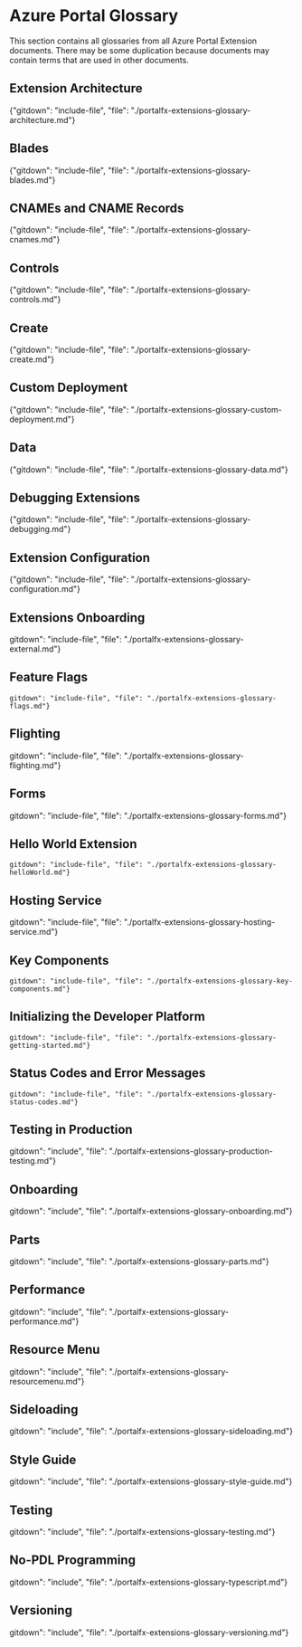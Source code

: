 
# Azure Portal Glossary

 This section contains all glossaries from all Azure Portal Extension documents. There may be some duplication because documents may contain terms that are used in other documents.

<!--TODO:  The order in this document should match the main index. -->


## Extension Architecture

{"gitdown": "include-file", "file": "./portalfx-extensions-glossary-architecture.md"}

## Blades 

{"gitdown": "include-file", "file": "./portalfx-extensions-glossary-blades.md"}

## CNAMEs and CNAME Records

{"gitdown": "include-file", "file": "./portalfx-extensions-glossary-cnames.md"}

## Controls

{"gitdown": "include-file", "file": "./portalfx-extensions-glossary-controls.md"}

## Create

{"gitdown": "include-file", "file": "./portalfx-extensions-glossary-create.md"}

## Custom Deployment 

{"gitdown": "include-file", "file": "./portalfx-extensions-glossary-custom-deployment.md"}

## Data 

{"gitdown": "include-file", "file": "./portalfx-extensions-glossary-data.md"}

## Debugging Extensions 

{"gitdown": "include-file", "file": "./portalfx-extensions-glossary-debugging.md"}

## Extension Configuration

{"gitdown": "include-file", "file": "./portalfx-extensions-glossary-configuration.md"}

## Extensions Onboarding

<!--TODO:  Determine which glossary terms are included in other bp documents previous to deleting this one -->

  gitdown": "include-file", "file": "./portalfx-extensions-glossary-external.md"}

## Feature Flags

    gitdown": "include-file", "file": "./portalfx-extensions-glossary-flags.md"}

## Flighting 

  gitdown": "include-file", "file": "./portalfx-extensions-glossary-flighting.md"}
  
## Forms 

  gitdown": "include-file", "file": "./portalfx-extensions-glossary-forms.md"}

## Hello World Extension

    gitdown": "include-file", "file": "./portalfx-extensions-glossary-helloWorld.md"}

## Hosting Service

  gitdown": "include-file", "file": "./portalfx-extensions-glossary-hosting-service.md"}
  
## Key Components 

    gitdown": "include-file", "file": "./portalfx-extensions-glossary-key-components.md"}

## Initializing the Developer Platform

    gitdown": "include-file", "file": "./portalfx-extensions-glossary-getting-started.md"}

## Status Codes and Error Messages

    gitdown": "include-file", "file": "./portalfx-extensions-glossary-status-codes.md"}

## Testing in Production

  gitdown": "include", "file": "./portalfx-extensions-glossary-production-testing.md"}

## Onboarding

  gitdown": "include", "file": "./portalfx-extensions-glossary-onboarding.md"}

## Parts

  gitdown": "include", "file": "./portalfx-extensions-glossary-parts.md"}

## Performance

  gitdown": "include", "file": "./portalfx-extensions-glossary-performance.md"}

## Resource Menu

  gitdown": "include", "file": "./portalfx-extensions-glossary-resourcemenu.md"}

## Sideloading

  gitdown": "include", "file": "./portalfx-extensions-glossary-sideloading.md"}

## Style Guide

  gitdown": "include", "file": "./portalfx-extensions-glossary-style-guide.md"}

## Testing

  gitdown": "include", "file": "./portalfx-extensions-glossary-testing.md"}

## No-PDL Programming

  gitdown": "include", "file": "./portalfx-extensions-glossary-typescript.md"}

## Versioning

 gitdown": "include", "file": "./portalfx-extensions-glossary-versioning.md"}  